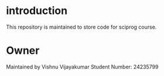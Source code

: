 # introduction
This repository is maintained to store code for sciprog course.

# Owner
Maintained by Vishnu Vijayakumar Student Number: 24235799